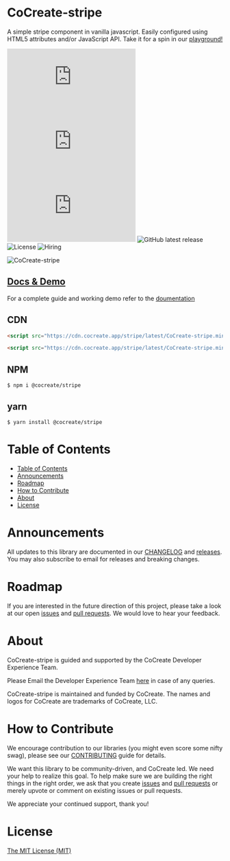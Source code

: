 # CoCreate-stripe

A simple stripe component in vanilla javascript. Easily configured using HTML5 attributes and/or JavaScript API. Take it for a spin in our [playground!](https://cocreate.app/docs/stripe)

![minified](https://img.badgesize.io/https://cdn.cocreate.app/stripe/latest/CoCreate-stripe.min.js?style=flat-square&label=minified&color=orange)
![gzip](https://img.badgesize.io/https://cdn.cocreate.app/stripe/latest/CoCreate-stripe.min.js?compression=gzip&style=flat-square&label=gzip&color=yellow)
![brotli](https://img.badgesize.io/https://cdn.cocreate.app/stripe/latest/CoCreate-stripe.min.js?compression=brotli&style=flat-square&label=brotli)
![GitHub latest release](https://img.shields.io/github/v/release/CoCreate-app/CoCreate-stripe?style=flat-square)
![License](https://img.shields.io/github/license/CoCreate-app/CoCreate-stripe?style=flat-square)
![Hiring](https://img.shields.io/static/v1?style=flat-square&label=&message=Hiring&color=blueviolet)

![CoCreate-stripe](https://cdn.cocreate.app/docs/CoCreate-stripe.gif)

## [Docs & Demo](https://cocreate.app/docs/stripe)

For a complete guide and working demo refer to the [doumentation](https://cocreate.app/docs/stripe)

## CDN

```html
<script src="https://cdn.cocreate.app/stripe/latest/CoCreate-stripe.min.js"></script>
```

```html
<script src="https://cdn.cocreate.app/stripe/latest/CoCreate-stripe.min.css"></script>
```

## NPM

```shell
$ npm i @cocreate/stripe
```

## yarn

```shell
$ yarn install @cocreate/stripe
```

# Table of Contents

- [Table of Contents](#table-of-contents)
- [Announcements](#announcements)
- [Roadmap](#roadmap)
- [How to Contribute](#how-to-contribute)
- [About](#about)
- [License](#license)

<a name="announcements"></a>

# Announcements

All updates to this library are documented in our [CHANGELOG](https://github.com/CoCreate-app/CoCreate-stripe/blob/master/CHANGELOG.md) and [releases](https://github.com/CoCreate-app/CoCreate-stripe/releases). You may also subscribe to email for releases and breaking changes.

<a name="roadmap"></a>

# Roadmap

If you are interested in the future direction of this project, please take a look at our open [issues](https://github.com/CoCreate-app/CoCreate-stripe/issues) and [pull requests](https://github.com/CoCreate-app/CoCreate-stripe/pulls). We would love to hear your feedback.

<a name="about"></a>

# About

CoCreate-stripe is guided and supported by the CoCreate Developer Experience Team.

Please Email the Developer Experience Team [here](mailto:develop@cocreate.app) in case of any queries.

CoCreate-stripe is maintained and funded by CoCreate. The names and logos for CoCreate are trademarks of CoCreate, LLC.

<a name="contribute"></a>

# How to Contribute

We encourage contribution to our libraries (you might even score some nifty swag), please see our [CONTRIBUTING](https://github.com/CoCreate-app/CoCreate-stripe/blob/master/CONTRIBUTING.md) guide for details.

We want this library to be community-driven, and CoCreate led. We need your help to realize this goal. To help make sure we are building the right things in the right order, we ask that you create [issues](https://github.com/CoCreate-app/CoCreate-stripe/issues) and [pull requests](https://github.com/CoCreate-app/CoCreate-stripe/pulls) or merely upvote or comment on existing issues or pull requests.

We appreciate your continued support, thank you!

# License

[The MIT License (MIT)](https://github.com/CoCreate-app/CoCreate-stripe/blob/master/LICENSE)
